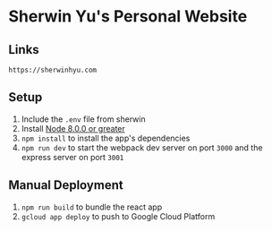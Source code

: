 # Sherwin Yu's Personal Website

## **Links**
`https://sherwinhyu.com`

## **Setup**
1. Include the `.env` file from sherwin
2. Install [Node 8.0.0 or greater](https://nodejs.org)
3. `npm install` to install the app's dependencies
4. `npm run dev` to start the webpack dev server on port `3000` and the express server on port `3001`

## **Manual Deployment**
1. `npm run build` to bundle the react app
2. `gcloud app deploy` to push to Google Cloud Platform